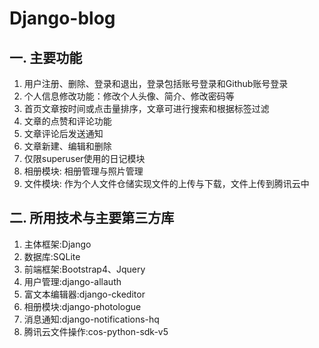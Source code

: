 # Django-blog
## 一. 主要功能  
1. 用户注册、删除、登录和退出，登录包括账号登录和Github账号登录  
2. 个人信息修改功能：修改个人头像、简介、修改密码等
3. 首页文章按时间或点击量排序，文章可进行搜索和根据标签过滤  
4. 文章的点赞和评论功能  
5. 文章评论后发送通知  
6. 文章新建、编辑和删除  
7. 仅限superuser使用的日记模块  
8. 相册模块: 相册管理与照片管理  
9. 文件模块: 作为个人文件仓储实现文件的上传与下载，文件上传到腾讯云中  
## 二. 所用技术与主要第三方库  
1. 主体框架:Django  
2. 数据库:SQLite  
3. 前端框架:Bootstrap4、Jquery  
4. 用户管理:django-allauth   
5. 富文本编辑器:django-ckeditor  
6. 相册模块:django-photologue  
7. 消息通知:django-notifications-hq  
8. 腾讯云文件操作:cos-python-sdk-v5  

 

